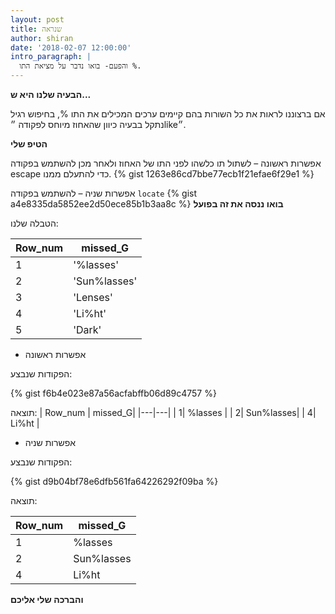 ```yaml
---
layout: post
title: שנראה
author: shiran
date: '2018-02-07 12:00:00'
intro_paragraph: |
  והפעם- בואו נדבר על מציאת התו %.
---
```

**הבעיה שלנו היא ש...**

אם ברצוננו לראות את כל השורות בהם קיימים ערכים המכילים את התו %, בחיפוש רגיל נתקל בבעיה כיוון שהאחוז מיוחס לפקודה ״like״.

**הטיפ שלי**

אפשרות ראשונה – לשתול תו כלשהו לפני התו של האחוז ולאחר מכן להשתמש בפקודה escape כדי להתעלם ממנו. 
{% gist 1263e86cd7bbe77ecb1f21efae6f29e1 %}

אפשרות שניה – להשתמש בפקודה  `locate` 
{% gist a4e8335da5852ee2d50ece85b1b3aa8c %}
**בואו ננסה את זה בפועל**

הטבלה שלנו:

| Row_num | missed_G|
|---|---|
| 1| '%lasses' |
| 2| 'Sun%lasses'|
| 3| 'Lenses'|
| 4| 'Li%ht' |
| 5| 'Dark'| 

* אפשרות ראשונה

הפקודות שנבצע:


{% gist f6b4e023e87a56acfabffb06d89c4757 %}

תוצאה:
| Row_num | missed_G|
|---|---|
| 1| %lasses |
| 2| Sun%lasses|
| 4| Li%ht |

* אפשרות שניה

הפקודות שנבצע:

{% gist d9b04bf78e6dfb561fa64226292f09ba %}

תוצאה:

| Row_num | missed_G|
|---|---|
| 1| %lasses |
| 2| Sun%lasses|
| 4| Li%ht |


**והברכה שלי אליכם**
